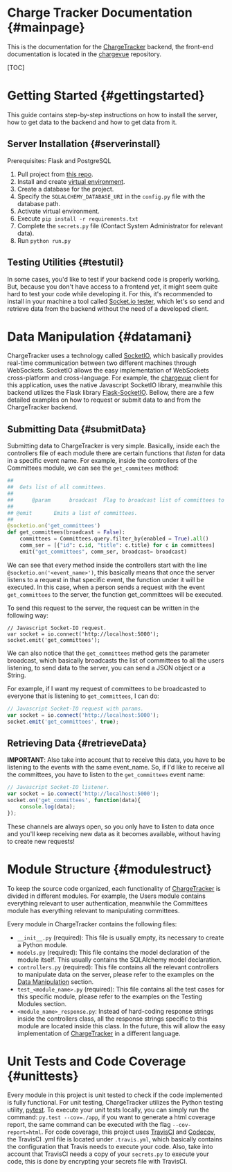 
Charge Tracker Documentation {#mainpage}
=========
This is the documentation for the [ChargeTracker](https://github.com/ritstudentgovernment/chargeflask) backend, the front-end documentation is located in the [chargevue](https://github.com/ritstudentgovernment/chargevue) repository.

[TOC]

# Getting Started {#gettingstarted}

This guide contains step-by-step instructions on how to install the server, how to get data to the backend and how to get data from it.

## Server Installation {#serverinstall}
Prerequisites: Flask and PostgreSQL
1. Pull project from [this repo](https://github.com/ritstudentgovernment/chargeflask).
2. Install and create [virtual environment](http://python-guide-pt-br.readthedocs.io/en/latest/dev/virtualenvs/).
3. Create a database for the project.
4. Specify the ``SQLALCHEMY_DATABASE_URI`` in the ``config.py`` file with the database path.
5. Activate virtual environment.
6. Execute `pip install -r requirements.txt`
7. Complete the `secrets.py` file (Contact System Administrator for relevant data). 
8. Run ``python run.py``

## Testing Utilities {#testutil}
In some cases, you'd like to test if your backend code is properly working. But, because you don't have access to a frontend yet, it might seem quite hard to test your code while developing it. For this, it's recommended to install in your machine a tool called [Socket.io tester](https://electronjs.org/apps/socket-io-tester), which let's so send and retrieve data from the backend without the need of a developed client.


# Data Manipulation {#datamani}
ChargeTracker uses a technology called [SocketIO](https://socket.io/), which basically provides real-time communication between two different machines through WebSockets. SocketIO allows the easy implementation of WebSockets cross-platform and cross-language. For example, the [chargevue](https://github.com/ritstudentgovernment/chargevue) client for this application, uses the native Javascript SocketIO library, meanwhile this backend utilizes the Flask library [Flask-SocketIO](https://flask-socketio.readthedocs.io/en/latest/). Bellow, there are a few detailed examples on how to request or submit data to and from the ChargeTracker backend.

## Submitting Data {#submitData}
Submitting data to ChargeTracker is very simple. Basically, inside each the controllers file of each module there are certain functions that _listen_ for data in a specific event name. For example, inside the controllers of the Committees module, we can see the `get_commitees` method:

~~~~~~~~~~~~~python
##
##  Gets list of all committees.
##
##  	@param      broadcast  Flag to broadcast list of committees to all users.
##
## @emit       Emits a list of committees.
##
@socketio.on('get_committees')
def get_committees(broadcast = False):
    committees = Committees.query.filter_by(enabled = True).all()
    comm_ser = [{"id": c.id, "title": c.title} for c in committees]
    emit("get_committees", comm_ser, broadcast= broadcast)
~~~~~~~~~~~~~

We can see that every method inside the controllers start with the line `@socketio.on('<event_name>')`, this basically means that once the server listens to a request in that specific event, the function under it will be executed. In this case, when a person sends a request with the event `get_committees` to the server, the function get_committees will be executed.

To send this request to the server, the request can be written in the following way:

~~~~~~~~~~~~~{.js}
// Javascript Socket-IO request.
var socket = io.connect('http://localhost:5000');
socket.emit('get_committees');
~~~~~~~~~~~~~

We can also notice that the `get_committees` method gets the parameter broadcast, which basically broadcasts the list of committees to all the users listening, to send data to the server, you can send a JSON object or a String.

For example, if I want my request of committees to be broadcasted to everyone that is listening to `get_committees`, I can do:

```javascript
// Javascript Socket-IO request with params.
var socket = io.connect('http://localhost:5000');
socket.emit('get_committees', true);
```

## Retrieving Data {#retrieveData}

**IMPORTANT**: Also take into account that to receive this data, you have to be listening to the events with the same event_name. So, if I'd like to receive all the committees, you have to listen to the `get_committees` event name:

```javascript
// Javascript Socket-IO listener.
var socket = io.connect('http://localhost:5000');
socket.on('get_committees', function(data){
  	console.log(data);
});
```

These channels are always open, so you only have to listen to data once and you'll keep receiving new data as it becomes available, without having to create new requests!

# Module Structure {#modulestruct}

To keep the source code organized, each functionality of [ChargeTracker](https://github.com/ritstudentgovernment/chargeflask) is divided in different modules. For example, the Users module contains everything relevant to user authentication, meanwhile the Committees module has everything relevant to manipulating committees.

Every module in ChargeTracker contains the following files:

- `__init__.py` (required): This file is usually empty, its necessary to create a Python module.
- `models.py` (required): This file contains the model declaration of the module itself. This usually contains the SQLAlchemy model declaration.
- `controllers.py` (required): This file contains all the relevant controllers to manipulate data on the server, please refer to the examples on the [Data Manipulation](#datamani) section.
- `test_<module_name>.py` (required): This file contains all the test cases for this specific module, please refer to the examples on the Testing Modules section.
- `<module_name>_response.py`: Instead of hard-coding response strings inside the controllers class, all the response strings specific to this module are located inside this class. In the future, this will allow the easy implementation of [ChargeTracker](https://github.com/ritstudentgovernment/chargeflask) in a different language.

# Unit Tests and Code Coverage {#unittests}

Every module in this project is unit tested to check if the code implemented is fully functional. For unit testing, ChargeTracker utilizes the Python testing utility, [pytest](https://docs.pytest.org). To execute your unit tests locally, you can simply run the command: `py.test --cov=./app`, if you want to generate a html coverage report, the same command can be executed with the flag `--cov-report=html`. For code coverage, this project uses [TravisCI](https://travis-ci.org/) and [Codecov](https://codecov.io/gh), the TravisCI .yml file is located under `.travis.yml`, which basically contains the configuration that Travis needs to execute your code. Also, take into account that TravisCI needs a copy of your `secrets.py` to execute your code, this is done by encrypting your secrets file with TravisCI.

 